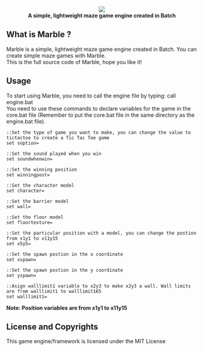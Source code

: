 <div align="center">
    <img src="https://github.com/nguyenphuminh/Marble-Engine/blob/master/logo.png">
    <div><b>A simple, lightweight maze game engine created in Batch</b></div>
</div>

## What is Marble ?
Marble is a simple, lightweight maze game engine created in Batch. You can create simple maze games with Marble.
<br/>
This is the full source code of Marble, hope you like it!

## Usage
To start using Marble, you need to call the engine file by typing:
    call engine.bat
<br/>
You need to use these commands to declare variables for the game in the core.bat file (Remember to put the core.bat file in the same directory as the engine.bat file).
<br/>

    ::Set the type of game you want to make, you can change the value to tictactoe to create a Tic Tac Toe game
    set soption=

    ::Set the sound played when you win
    set soundwhenwin=

    ::Set the winning position
    set winningpost=

    ::Set the character model  
    set character=

    ::Set the barrier model
    set wall=

    ::Set the floor model
    set floortexture=

    ::Set the particular position with a model, you can change the postion from x1y1 to x11y15
    set x5y5=

    ::Set the spawn postion in the x coordinate
    set xspawn=

    ::Set the spawn postion in the y coordinate
    set yspawn=

    ::Asign walllimit1 variable to x2y3 to make x2y3 a wall. Wall limits are from walllimit1 to walllimit165
    set walllimit1=

<b>Note: Position variables are from x1y1 to x11y15</b>

## License and Copyrights
This game engine/framework is licensed under the MIT License